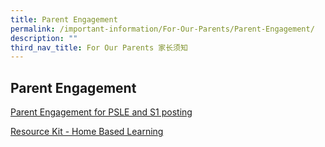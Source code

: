 ```yaml
---
title: Parent Engagement
permalink: /important-information/For-Our-Parents/Parent-Engagement/
description: ""
third_nav_title: For Our Parents 家长须知
---
```

## Parent Engagement

[Parent Engagement for PSLE and S1 posting](/files/Parent-Engagement-Slide-for-PSLE-and-S1-posting.pdf)

[Resource Kit - Home Based Learning](/files/Resource-Kit-HBL.pdf)